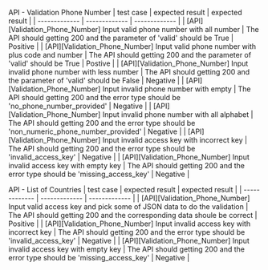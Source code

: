 API - Validation Phone Number 
| test case  |  expected result  |  expected result  |
| ------------- | ------------- | ------------- |
| [API][Validation_Phone_Number] Input valid phone number with all number  | The API should getting 200 and the parameter of 'valid' should be True  | Positive |
| [API][Validation_Phone_Number] Input valid phone number with plus code and number  | The API should getting 200 and the parameter of 'valid' should be True | Postive |
| [API][Validation_Phone_Number] Input invalid phone number with less number  | The API should getting 200 and the parameter of 'valid' should be False | Negative |
| [API][Validation_Phone_Number] Input invalid phone number with empty  | The API should getting 200 and the error type should be 'no_phone_number_provided' | Negative |
| [API][Validation_Phone_Number] Input invalid phone number with all alphabet | The API should getting 200 and the error type should be 'non_numeric_phone_number_provided' | Negative |
| [API][Validation_Phone_Number] Input invalid access key with incorrect key | The API should getting 200 and the error type should be 'invalid_access_key' | Negative |
| [API][Validation_Phone_Number] Input invalid access key with empty key | The API should getting 200 and the error type should be 'missing_access_key' | Negative |


API - List of Countries
| test case  |  expected result  |  expected result  |
| ------------- | ------------- | ------------- |
| [API][Validation_Phone_Number] Input valid access key and pick some of JSON data to do the validation  | The API should getting 200 and the corresponding data shoule be correct | Positive |
| [API][Validation_Phone_Number] Input invalid access key with incorrect key | The API should getting 200 and the error type should be 'invalid_access_key' | Negative |
| [API][Validation_Phone_Number] Input invalid access key with empty key | The API should getting 200 and the error type should be 'missing_access_key' | Negative |



